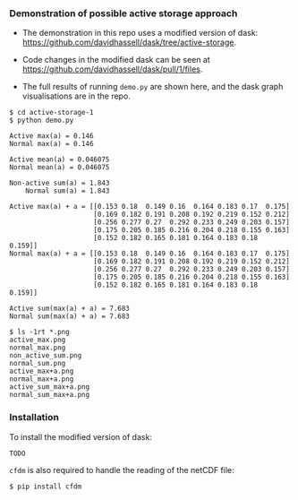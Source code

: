 ### Demonstration of possible active storage approach

* The demonstration in this repo uses a modified version of dask:
  https://github.com/davidhassell/dask/tree/active-storage.

* Code changes in the modified dask can be seen at
  https://github.com/davidhassell/dask/pull/1/files.

* The full results of running `demo.py` are shown here, and the dask
  graph visualisations are in the repo.

```console
$ cd active-storage-1
$ python demo.py

Active max(a) = 0.146
Normal max(a) = 0.146

Active mean(a) = 0.046075
Normal mean(a) = 0.046075

Non-active sum(a) = 1.843
    Normal sum(a) = 1.843

Active max(a) + a = [[0.153 0.18  0.149 0.16  0.164 0.183 0.17  0.175]
                     [0.169 0.182 0.191 0.208 0.192 0.219 0.152 0.212]
                     [0.256 0.277 0.27  0.292 0.233 0.249 0.203 0.157]
                     [0.175 0.205 0.185 0.216 0.204 0.218 0.155 0.163]
                     [0.152 0.182 0.165 0.181 0.164 0.183 0.18  0.159]]
Normal max(a) + a = [[0.153 0.18  0.149 0.16  0.164 0.183 0.17  0.175]
                     [0.169 0.182 0.191 0.208 0.192 0.219 0.152 0.212]
                     [0.256 0.277 0.27  0.292 0.233 0.249 0.203 0.157]
                     [0.175 0.205 0.185 0.216 0.204 0.218 0.155 0.163]
                     [0.152 0.182 0.165 0.181 0.164 0.183 0.18  0.159]]

Active sum(max(a) + a) = 7.683
Normal sum(max(a) + a) = 7.683

$ ls -1rt *.png
active_max.png
normal_max.png
non_active_sum.png
normal_sum.png
active_max+a.png
normal_max+a.png
active_sum_max+a.png
normal_sum_max+a.png
```

### Installation

To install the modified version of dask:

```bash
TODO 
```

`cfdm` is also required to handle the reading of the netCDF file:

```bash
$ pip install cfdm
```

